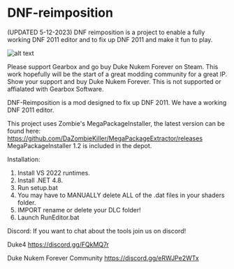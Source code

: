 # DNF-reimposition
(UPDATED 5-12-2023)
DNF reimposition is a project to enable a fully working DNF 2011 editor and to fix up DNF 2011 and make it fun to play.


![alt text](https://i.imgur.com/zQYMCy8.jpg)

Please support Gearbox and go buy Duke Nukem Forever on Steam. This work hopefully will be the start of a great modding community for a great IP. Show your support and buy Duke Nukem Forever. This is not supported or affialated with Gearbox Software.

DNF-Reimposition is a mod designed to fix up DNF 2011. We have a working DNF 2011 editor. 

This project uses Zombie's MegaPackageInstaller, the latest version can be found here: https://github.com/DaZombieKiller/MegaPackageExtractor/releases
MegaPackageInstaller 1.2 is included in the depot.

Installation:
1) Install VS 2022 runtimes.
2) Install .NET 4.8.
3) Run setup.bat
4) You may have to MANUALLY delete ALL of the .dat files in your shaders folder.
5) IMPORT rename or delete your DLC folder!
6) Launch RunEditor.bat

Discord:
If you want to chat about the tools join us on discord!

Duke4
https://discord.gg/FQkMQ7r

Duke Nukem Forever Community
https://discord.gg/eRWJPe2WTx
